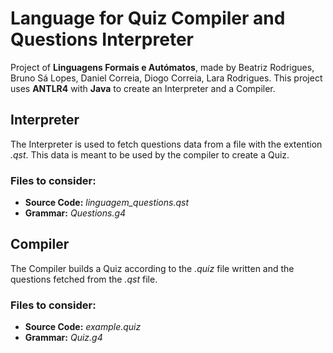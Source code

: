 # Language for Quiz Compiler and Questions Interpreter
Project of **Linguagens Formais e Autómatos**, made by Beatriz Rodrigues, Bruno Sá Lopes, Daniel Correia, Diogo Correia, Lara Rodrigues.
This project uses **ANTLR4** with **Java** to create an Interpreter and a Compiler.
## Interpreter
The Interpreter is used to fetch questions data from a file with the extention *.qst*. This data is meant to be used by the compiler to create a Quiz.
### Files to consider:
 - **Source Code:** *linguagem_questions.qst*
 - **Grammar:** *Questions.g4*
 
## Compiler
The Compiler builds a Quiz according to the *.quiz* file written and the questions fetched from the *.qst* file.
### Files to consider:
 - **Source Code:** *example.quiz*
 - **Grammar:** *Quiz.g4*